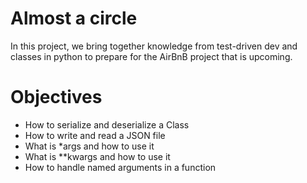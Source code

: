 # Almost a circle
In this project, we bring together knowledge from test-driven dev and classes in python to prepare for the AirBnB project that is upcoming.

# Objectives
- How to serialize and deserialize a Class
- How to write and read a JSON file
- What is *args and how to use it
- What is **kwargs and how to use it
- How to handle named arguments in a function
